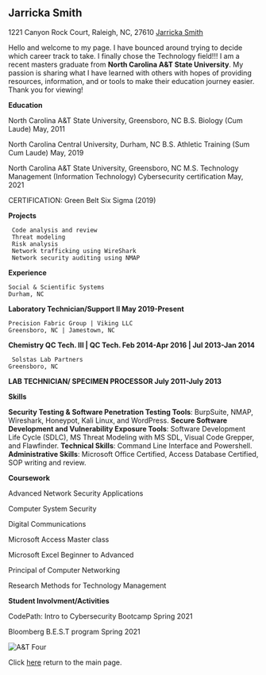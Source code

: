 ## Jarricka Smith 
1221 Canyon Rock Court, Raleigh, NC, 27610
[Jarricka Smith](http://www.linkedin.com/in/jarricka-smith)

Hello and welcome to my page. I have bounced around trying to decide which career track to take.  I finally chose the Technology field!!! I am a recent masters graduate from **North Carolina A&T State University**.  My passion is sharing what I have learned with others with hopes of providing resources, information, and or tools to  make their education journey easier. Thank you for viewing!

 **Education**

North Carolina A&T State University, 						                                     Greensboro, NC 
B.S. Biology (Cum Laude) 	                  						                              May, 2011

North Carolina Central University, 						      	                                Durham, NC
B.S.  Athletic Training (Sum Cum Laude)						                                    May, 2019

North Carolina A&T State University, 						                                     Greensboro, NC
M.S. Technology Management (Information Technology) Cybersecurity certification      May, 2021

CERTIFICATION: Green Belt Six Sigma (2019)

**Projects**

     Code analysis and review 
     Threat modeling 
     Risk analysis 
     Network trafficking using WireShark 
     Network security auditing using NMAP 

**Experience**

    Social & Scientific Systems						                       	  		          Durham, NC	
  **Laboratory Technician/Support II					                        	         May 2019-Present** 

    Precision Fabric Group | Viking LLC					 		                            Greensboro, NC | Jamestown, NC 
  **Chemistry QC Tech. III | QC Tech. 					                       	        Feb 2014-Apr 2016 | Jul 2013-Jan 2014** 

     Solstas Lab Partners											                                       Greensboro, NC	
  **LAB TECHNICIAN/ SPECIMEN PROCESSOR						                               July 2011-July 2013**

  **Skills**

**Security Testing & Software Penetration Testing Tools**: BurpSuite, NMAP, Wireshark, Honeypot, Kali Linux, and WordPress. 
  **Secure Software Development and Vulnerability Exposure Tools**: Software Development Life Cycle (SDLC), MS Threat Modeling with MS SDL, Visual Code Grepper, and Flawfinder. 
  **Technical Skills**: Command Line Interface and Powershell.
  **Administrative Skills**: Microsoft Office Certified, Access Database Certified, SOP writing and review. 

 **Coursework**

Advanced Network Security Applications

Computer System Security

Digital Communications

Microsoft Access Master class

Microsoft Excel Beginner to Advanced

Principal of Computer Networking

Research Methods for Technology Management

**Student Involvment/Activities**

CodePath: Intro to Cybersecurity Bootcamp Spring 2021

Bloomberg B.E.S.T program Spring 2021

![A&T Four](https://upload.wikimedia.org/wikipedia/commons/3/31/A%26T_four_statue_2000.jpg)


Click [here](https://github.com/BSummerproject/BSP-team1)  return to the main page. 

